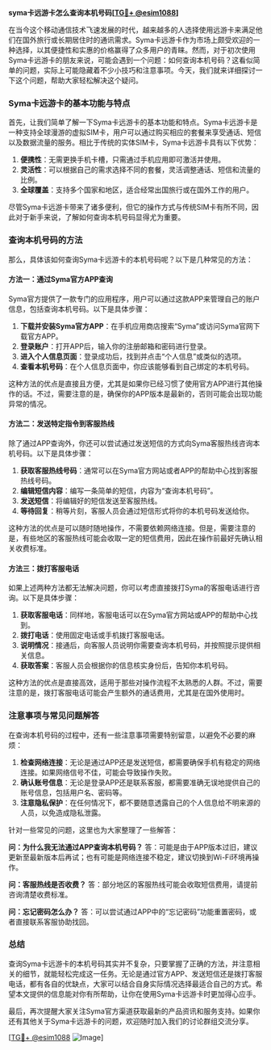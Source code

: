 **syma卡远游卡怎么查询本机号码[[TG💪+ @esim1088](https://t.me/s/esim1088)]**

在当今这个移动通信技术飞速发展的时代，越来越多的人选择使用远游卡来满足他们在国外旅行或长期居住时的通讯需求。Syma卡远游卡作为市场上颇受欢迎的一种选择，以其便捷性和实惠的价格赢得了众多用户的青睐。然而，对于初次使用Syma卡远游卡的朋友来说，可能会遇到一个问题：如何查询本机号码？这看似简单的问题，实际上可能隐藏着不少小技巧和注意事项。今天，我们就来详细探讨一下这个问题，帮助大家轻松解决这个疑问。

### Syma卡远游卡的基本功能与特点

首先，让我们简单了解一下Syma卡远游卡的基本功能和特点。Syma卡远游卡是一种支持全球漫游的虚拟SIM卡，用户可以通过购买相应的套餐来享受通话、短信以及数据流量的服务。相比于传统的实体SIM卡，Syma卡远游卡具有以下优势：

1. **便携性**：无需更换手机卡槽，只需通过手机应用即可激活并使用。
2. **灵活性**：可以根据自己的需求选择不同的套餐，灵活调整通话、短信和流量的比例。
3. **全球覆盖**：支持多个国家和地区，适合经常出国旅行或在国外工作的用户。

尽管Syma卡远游卡带来了诸多便利，但它的操作方式与传统SIM卡有所不同，因此对于新手来说，了解如何查询本机号码显得尤为重要。

### 查询本机号码的方法

那么，具体该如何查询Syma卡远游卡的本机号码呢？以下是几种常见的方法：

#### 方法一：通过Syma官方APP查询

Syma官方提供了一款专门的应用程序，用户可以通过这款APP来管理自己的账户信息，包括查询本机号码。以下是具体步骤：

1. **下载并安装Syma官方APP**：在手机应用商店搜索“Syma”或访问Syma官网下载官方APP。
2. **登录账户**：打开APP后，输入你的注册邮箱和密码进行登录。
3. **进入个人信息页面**：登录成功后，找到并点击“个人信息”或类似的选项。
4. **查看本机号码**：在个人信息页面中，你应该能够看到自己绑定的本机号码。

这种方法的优点是直接且方便，尤其是如果你已经习惯了使用官方APP进行其他操作的话。不过，需要注意的是，确保你的APP版本是最新的，否则可能会出现功能异常的情况。

#### 方法二：发送特定指令到客服热线

除了通过APP查询外，你还可以尝试通过发送短信的方式向Syma客服热线咨询本机号码。以下是具体步骤：

1. **获取客服热线号码**：通常可以在Syma官方网站或者APP的帮助中心找到客服热线号码。
2. **编辑短信内容**：编写一条简单的短信，内容为“查询本机号码”。
3. **发送短信**：将编辑好的短信发送至客服热线。
4. **等待回复**：稍等片刻，客服人员会通过短信形式将你的本机号码发送给你。

这种方法的优点是可以随时随地操作，不需要依赖网络连接。但是，需要注意的是，有些地区的客服热线可能会收取一定的短信费用，因此在操作前最好先确认相关收费标准。

#### 方法三：拨打客服电话

如果上述两种方法都无法解决问题，你可以考虑直接拨打Syma的客服电话进行咨询。以下是具体步骤：

1. **获取客服电话**：同样地，客服电话可以在Syma官方网站或APP的帮助中心找到。
2. **拨打电话**：使用固定电话或手机拨打客服电话。
3. **说明情况**：接通后，向客服人员说明你需要查询本机号码，并按照提示提供相关信息。
4. **获取答案**：客服人员会根据你的信息核实身份后，告知你本机号码。

这种方法的优点是直接高效，适用于那些对操作流程不太熟悉的人群。不过，需要注意的是，拨打客服电话可能会产生额外的通话费用，尤其是在国外使用时。

### 注意事项与常见问题解答

在查询本机号码的过程中，还有一些注意事项需要特别留意，以避免不必要的麻烦：

1. **检查网络连接**：无论是通过APP还是发送短信，都需要确保手机有稳定的网络连接。如果网络信号不佳，可能会导致操作失败。
2. **确认账号信息**：无论是登录APP还是联系客服，都需要准确无误地提供自己的账号信息，包括用户名、密码等。
3. **注意隐私保护**：在任何情况下，都不要随意透露自己的个人信息给不明来源的人员，以免造成隐私泄露。

针对一些常见的问题，这里也为大家整理了一些解答：

**问：为什么我无法通过APP查询本机号码？**
答：可能是由于APP版本过旧，建议更新至最新版本后再试；也有可能是网络连接不稳定，建议切换到Wi-Fi环境再操作。

**问：客服热线是否收费？**
答：部分地区的客服热线可能会收取短信费用，请提前咨询清楚收费标准。

**问：忘记密码怎么办？**
答：可以尝试通过APP中的“忘记密码”功能重置密码，或者直接联系客服协助找回。

### 总结

查询Syma卡远游卡的本机号码其实并不复杂，只要掌握了正确的方法，并注意相关的细节，就能轻松完成这一任务。无论是通过官方APP、发送短信还是拨打客服电话，都有各自的优缺点，大家可以结合自身实际情况选择最适合自己的方式。希望本文提供的信息能对你有所帮助，让你在使用Syma卡远游卡时更加得心应手。

最后，再次提醒大家关注Syma官方渠道获取最新的产品资讯和服务支持。如果你还有其他关于Syma卡远游卡的问题，欢迎随时加入我们的讨论群组交流分享。

[[TG💪+ @esim1088](https://t.me/s/esim1088) ![Image](https://i.postimg.cc/4NQfJmqS/Snipaste-2025-05-13-00-14-12.png)]